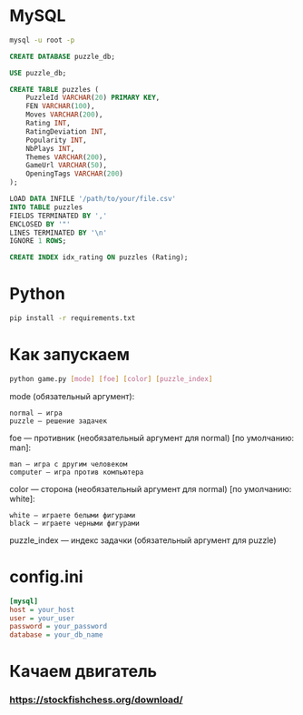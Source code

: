 # MySQL
```bash
mysql -u root -p
```

```sql
CREATE DATABASE puzzle_db;

USE puzzle_db;

CREATE TABLE puzzles (
    PuzzleId VARCHAR(20) PRIMARY KEY,
    FEN VARCHAR(100),
    Moves VARCHAR(200),
    Rating INT,
    RatingDeviation INT,
    Popularity INT,
    NbPlays INT,
    Themes VARCHAR(200),
    GameUrl VARCHAR(50),
    OpeningTags VARCHAR(200)
);

LOAD DATA INFILE '/path/to/your/file.csv'
INTO TABLE puzzles
FIELDS TERMINATED BY ','
ENCLOSED BY '"'
LINES TERMINATED BY '\n'
IGNORE 1 ROWS;

CREATE INDEX idx_rating ON puzzles (Rating);
```

# Python
```bash
pip install -r requirements.txt
```

# Как запускаем
```bash
python game.py [mode] [foe] [color] [puzzle_index]
```
mode (обязательный аргумент):

    normal — игра
    puzzle — решение задачек

foe — противник (необязательный аргумент для normal) [по умолчанию: man]:

    man — игра с другим человеком
    computer — игра против компьютера

color — сторона (необязательный аргумент для normal) [по умолчанию: white]:

    white — играете белыми фигурами
    black — играете черными фигурами

puzzle_index — индекс задачки (обязательный аргумент для puzzle)

# config.ini
```ini
[mysql]
host = your_host
user = your_user
password = your_password
database = your_db_name
```

# Качаем двигатель
### https://stockfishchess.org/download/